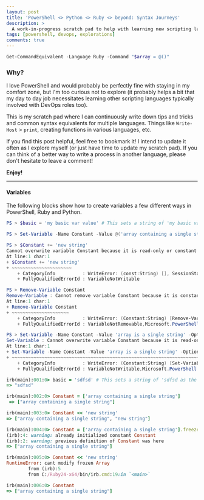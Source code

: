 ```yaml
---
layout: post
title: 'PowerShell <> Python <> Ruby <> beyond: Syntax Journeys'
description: >
  A work-in-progress scratch pad to help with learning new scripting languages
tags: [powershell, devops, explorations]
comments: true
---
```


```powershell
Get-CommandEquivalent -Language Ruby -Command "$array = @()"
```

### Why?

I love PowerShell and would probably be perfectly fine with staying in my comfort zone, but I'm too curious not to explore (it probably helps a bit that my day to day job necessitates learning other scripting languages typically involved with DevOps roles too).

This is my scratch pad where I can continuously write down tips and tricks and common syntax equivalents for multiple languages. Things like `Write-Host` > `print`, creating functions in various languages, etc.

If you find this post helpful, feel free to bookmark it! I intend to update it often as I explore myself (or just have time to update my scratch pad). If you can think of a better way to write a process in another language, please don't hesitate to leave a comment!

**Enjoy!**

***

#### Variables

The following blocks show how to create variables a few different ways in PowerShell, Ruby and Python.

```powershell
PS > $basic = 'my basic var value' # This sets a string of 'my basic var value' as the variable '$basic'.

PS > Set-Variable -Name Constant -Value @('array containing a single string') -Option Constant # This sets a *CONSTANT* variable which cannot be altered or removed for the remainder of the session

PS > $Constant += 'new string'
Cannot overwrite variable Constant because it is read-only or constant.
At line:1 char:1
+ $Constant += 'new string'
+ ~~~~~~~~~~~~~~~~~~~~~~
    + CategoryInfo          : WriteError: (const:String) [], SessionStateUnauthorizedAccessException
    + FullyQualifiedErrorId : VariableNotWritable

PS > Remove-Variable Constant
Remove-Variable : Cannot remove variable Constant because it is constant or read-only. If the variable is read-only, try the operation again specifying the Force option.
At line:1 char:1
+ Remove-Variable Constant
+ ~~~~~~~~~~~~~~~~~~~~~
    + CategoryInfo          : WriteError: (Constant:String) [Remove-Variable], SessionStateUnauthorizedAccessException
    + FullyQualifiedErrorId : VariableNotRemovable,Microsoft.PowerShell.Commands.RemoveVariableCommand

PS > Set-Variable -Name Constant -Value 'array is a single string' -Option Constant
Set-Variable : Cannot overwrite variable Constant because it is read-only or constant.
At line:1 char:1
+ Set-Variable -Name Constant -Value 'array is a single string' -Option ...
+ ~~~~~~~~~~~~~~~~~~~~~~~~~~~~~~~~~~~~~~~~~~~~~~~~~~~~~~~~~~~~~~~~~~~~~
    + CategoryInfo          : WriteError: (Constant:String) [Set-Variable], SessionStateUnauthorizedAccessException
    + FullyQualifiedErrorId : VariableNotWritable,Microsoft.PowerShell.Commands.SetVariableCommand
```

```ruby
irb(main):001:0> basic = 'sdfsd' # This sets a string of 'sdfsd as the variable 'basic'.
=> "sdfsd"

irb(main):002:0> Constant = ['array containing a single string']
 => ["array containing a single string"]

irb(main):003:0> Constant << 'new string'
=> ["array containing a single string", "new string"]

irb(main):004:0> Constant = ['array containing a single string'].freeze
(irb):4: warning: already initialized constant Constant
(irb):2: warning: previous definition of Constant was here
=> ["array containing a single string"]

irb(main):005:0> Constant << 'new string'
RuntimeError: cant modify frozen Array
        from (irb):5
        from C:/Ruby24-x64/bin/irb.cmd:19:in `<main>`

irb(main):006:0> Constant
=> ["array containing a single string"]
```